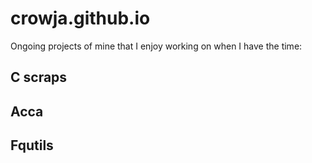 # crowja.github.io

Ongoing projects of mine that I enjoy working on when I have the
time:

## C scraps

## Acca

## Fqutils
